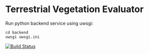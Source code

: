 # Terrestrial Vegetation Evaluator

Run python backend service using uwsgi:
```
cd backend
uwsgi uwsgi.ini
```

[![Build Status](https://travis-ci.org/analoq/tve.svg?branch=master)](https://travis-ci.org/analoq/tve)
